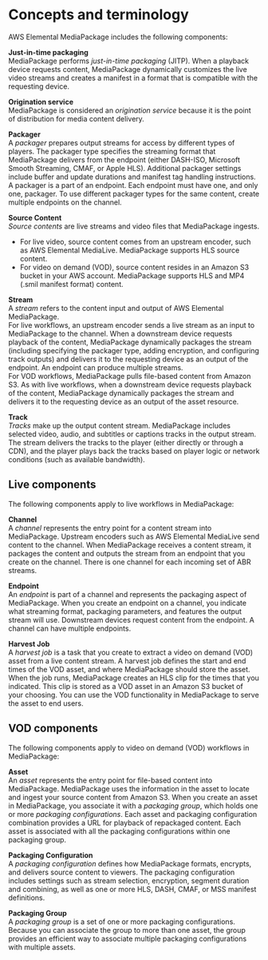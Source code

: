 # Concepts and terminology<a name="what-is-terms"></a>

AWS Elemental MediaPackage includes the following components:

**Just\-in\-time packaging**  
MediaPackage performs *just\-in\-time packaging* \(JITP\)\. When a playback device requests content, MediaPackage dynamically customizes the live video streams and creates a manifest in a format that is compatible with the requesting device\.

**Origination service**  
MediaPackage is considered an *origination service* because it is the point of distribution for media content delivery\.

**Packager**  
A *packager* prepares output streams for access by different types of players\. The packager type specifies the streaming format that MediaPackage delivers from the endpoint \(either DASH\-ISO, Microsoft Smooth Streaming, CMAF, or Apple HLS\)\. Additional packager settings include buffer and update durations and manifest tag handling instructions\.   
A packager is a part of an endpoint\. Each endpoint must have one, and only one, packager\. To use different packager types for the same content, create multiple endpoints on the channel\.

**Source Content**  
*Source contents* are live streams and video files that MediaPackage ingests\.   
+ For live video, source content comes from an upstream encoder, such as AWS Elemental MediaLive\. MediaPackage supports HLS source content\.
+ For video on demand \(VOD\), source content resides in an Amazon S3 bucket in your AWS account\. MediaPackage supports HLS and MP4 \(\.smil manifest format\) content\.

**Stream**  
A *stream* refers to the content input and output of AWS Elemental MediaPackage\.   
For live workflows, an upstream encoder sends a live stream as an input to MediaPackage to the channel\. When a downstream device requests playback of the content, MediaPackage dynamically packages the stream \(including specifying the packager type, adding encryption, and configuring track outputs\) and delivers it to the requesting device as an output of the endpoint\. An endpoint can produce multiple streams\.  
For VOD workflows, MediaPackage pulls file\-based content from Amazon S3\. As with live workflows, when a downstream device requests playback of the content, MediaPackage dynamically packages the stream and delivers it to the requesting device as an output of the asset resource\.

**Track**  
*Tracks* make up the output content stream\. MediaPackage includes selected video, audio, and subtitles or captions tracks in the output stream\. The stream delivers the tracks to the player \(either directly or through a CDN\), and the player plays back the tracks based on player logic or network conditions \(such as available bandwidth\)\.

## Live components<a name="what-is-terms-live"></a>

The following components apply to live workflows in MediaPackage:

**Channel**  
A *channel* represents the entry point for a content stream into MediaPackage\. Upstream encoders such as AWS Elemental MediaLive send content to the channel\. When MediaPackage receives a content stream, it packages the content and outputs the stream from an endpoint that you create on the channel\. There is one channel for each incoming set of ABR streams\.

**Endpoint**  
An *endpoint* is part of a channel and represents the packaging aspect of MediaPackage\. When you create an endpoint on a channel, you indicate what streaming format, packaging parameters, and features the output stream will use\. Downstream devices request content from the endpoint\. A channel can have multiple endpoints\.

**Harvest Job**  
A *harvest job* is a task that you create to extract a video on demand \(VOD\) asset from a live content stream\. A harvest job defines the start and end times of the VOD asset, and where MediaPackage should store the asset\. When the job runs, MediaPackage creates an HLS clip for the times that you indicated\. This clip is stored as a VOD asset in an Amazon S3 bucket of your choosing\. You can use the VOD functionality in MediaPackage to serve the asset to end users\.

## VOD components<a name="what-is-terms-vod"></a>

The following components apply to video on demand \(VOD\) workflows in MediaPackage:

**Asset**  
An *asset* represents the entry point for file\-based content into MediaPackage\. MediaPackage uses the information in the asset to locate and ingest your source content from Amazon S3\. When you create an asset in MediaPackage, you associate it with a *packaging group*, which holds one or more *packaging configurations*\. Each asset and packaging configuration combination provides a URL for playback of repackaged content\. Each asset is associated with all the packaging configurations within one packaging group\.

**Packaging Configuration**  
A *packaging configuration* defines how MediaPackage formats, encrypts, and delivers source content to viewers\. The packaging configuration includes settings such as stream selection, encryption, segment duration and combining, as well as one or more HLS, DASH, CMAF, or MSS manifest definitions\.

**Packaging Group**  
A *packaging group* is a set of one or more packaging configurations\. Because you can associate the group to more than one asset, the group provides an efficient way to associate multiple packaging configurations with multiple assets\. 